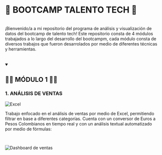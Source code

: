 # 🚀 BOOTCAMP TALENTO TECH  🚀

<br>
¡Bienvenido/a a mi repositorio del programa de análisis y visualización de datos del bootcamp de talento tech! Este repositorio consta de 4 módulos trabajados a lo largo del desarrollo del bootcampm, cada módulo consta de diversos trabajos que fueron desarrolados por medio de diferentes técnicas y herramientas.
<br><br><br>





<details open>
<summary><h2>👨‍💻 MÓDULO 1 👨‍💻</h2></summary>

### 1. ANÁLISIS DE VENTAS
![Excel](https://img.shields.io/badge/Microsoft_Excel-217346?style=for-the-badge&logo=microsoft-excel)

Trabajo enfocado en el análisis de ventas por medio de Excel, permitiendo filtrar en base a diferentes categorías. Cuenta con un conversor de Euros a Pesos Colombianos en tiempo real y con un análisis textual automatizado por medio de fórmulas:

<br>

![Dashboard de ventas](gif_analisis_ventas.gif)

